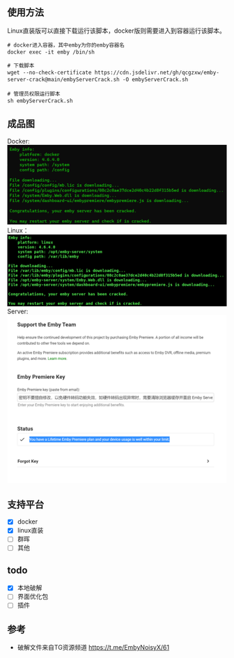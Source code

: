 ## 使用方法
Linux直装版可以直接下载运行该脚本，docker版则需要进入到容器运行该脚本。
```shell
# docker进入容器，其中emby为你的emby容器名
docker exec -it emby /bin/sh
```
```shell
# 下载脚本
wget --no-check-certificate https://cdn.jsdelivr.net/gh/qcgzxw/emby-server-crack@main/embyServerCrack.sh -O embyServerCrack.sh

# 管理员权限运行脚本
sh embyServerCrack.sh
```

## 成品图
Docker:
![emby server for docker cracked](1.png)
Linux：
![emby server for linux cracked](2.png)
Server:
![emby server cracked](3.png)


## 支持平台
- [x] docker
- [x] linux直装
- [ ] 群晖
- [ ] 其他

## todo
- [x] 本地破解
- [ ] 界面优化包
- [ ] 插件

## 参考
- 破解文件来自TG资源频道 https://t.me/EmbyNoisyX/61
